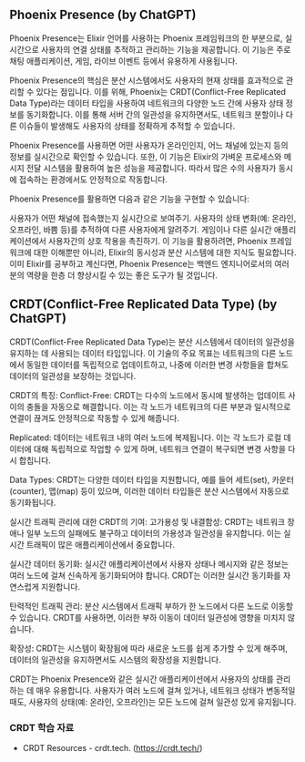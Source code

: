 ## Phoenix Presence (by ChatGPT)

Phoenix Presence는 Elixir 언어를 사용하는 Phoenix 프레임워크의 한 부분으로, 실시간으로 사용자의 연결 상태를 추적하고 관리하는 기능을 제공합니다. 이 기능은 주로 채팅 애플리케이션, 게임, 라이브 이벤트 등에서 유용하게 사용됩니다.

Phoenix Presence의 핵심은 분산 시스템에서도 사용자의 현재 상태를 효과적으로 관리할 수 있다는 점입니다. 이를 위해, Phoenix는 CRDT(Conflict-Free Replicated Data Type)라는 데이터 타입을 사용하여 네트워크의 다양한 노드 간에 사용자 상태 정보를 동기화합니다. 이를 통해 서버 간의 일관성을 유지하면서도, 네트워크 분할이나 다른 이슈들이 발생해도 사용자의 상태를 정확하게 추적할 수 있습니다.

Phoenix Presence를 사용하면 어떤 사용자가 온라인인지, 어느 채널에 있는지 등의 정보를 실시간으로 확인할 수 있습니다. 또한, 이 기능은 Elixir의 가벼운 프로세스와 메시지 전달 시스템을 활용하여 높은 성능을 제공합니다. 따라서 많은 수의 사용자가 동시에 접속하는 환경에서도 안정적으로 작동합니다.

Phoenix Presence를 활용하면 다음과 같은 기능을 구현할 수 있습니다:

사용자가 어떤 채널에 접속했는지 실시간으로 보여주기.
사용자의 상태 변화(예: 온라인, 오프라인, 바쁨 등)를 추적하여 다른 사용자에게 알려주기.
게임이나 다른 실시간 애플리케이션에서 사용자간의 상호 작용을 촉진하기.
이 기능을 활용하려면, Phoenix 프레임워크에 대한 이해뿐만 아니라, Elixir의 동시성과 분산 시스템에 대한 지식도 필요합니다. 이미 Elixir를 공부하고 계신다면, Phoenix Presence는 백엔드 엔지니어로서의 여러분의 역량을 한층 더 향상시킬 수 있는 좋은 도구가 될 것입니다.

## CRDT(Conflict-Free Replicated Data Type) (by ChatGPT)
CRDT(Conflict-Free Replicated Data Type)는 분산 시스템에서 데이터의 일관성을 유지하는 데 사용되는 데이터 타입입니다. 이 기술의 주요 목표는 네트워크의 다른 노드에서 동일한 데이터를 독립적으로 업데이트하고, 나중에 이러한 변경 사항들을 합쳐도 데이터의 일관성을 보장하는 것입니다.

CRDT의 특징:
Conflict-Free: CRDT는 다수의 노드에서 동시에 발생하는 업데이트 사이의 충돌을 자동으로 해결합니다. 이는 각 노드가 네트워크의 다른 부분과 일시적으로 연결이 끊겨도 안정적으로 작동할 수 있게 해줍니다.

Replicated: 데이터는 네트워크 내의 여러 노드에 복제됩니다. 이는 각 노드가 로컬 데이터에 대해 독립적으로 작업할 수 있게 하며, 네트워크 연결이 복구되면 변경 사항을 다시 합칩니다.

Data Types: CRDT는 다양한 데이터 타입을 지원합니다, 예를 들어 세트(set), 카운터(counter), 맵(map) 등이 있으며, 이러한 데이터 타입들은 분산 시스템에서 자동으로 동기화됩니다.

실시간 트래픽 관리에 대한 CRDT의 기여:
고가용성 및 내결함성: CRDT는 네트워크 장애나 일부 노드의 실패에도 불구하고 데이터의 가용성과 일관성을 유지합니다. 이는 실시간 트래픽이 많은 애플리케이션에서 중요합니다.

실시간 데이터 동기화: 실시간 애플리케이션에서 사용자 상태나 메시지와 같은 정보는 여러 노드에 걸쳐 신속하게 동기화되어야 합니다. CRDT는 이러한 실시간 동기화를 자연스럽게 지원합니다.

탄력적인 트래픽 관리: 분산 시스템에서 트래픽 부하가 한 노드에서 다른 노드로 이동할 수 있습니다. CRDT를 사용하면, 이러한 부하 이동이 데이터 일관성에 영향을 미치지 않습니다.

확장성: CRDT는 시스템이 확장됨에 따라 새로운 노드를 쉽게 추가할 수 있게 해주며, 데이터의 일관성을 유지하면서도 시스템의 확장성을 지원합니다.

CRDT는 Phoenix Presence와 같은 실시간 애플리케이션에서 사용자의 상태를 관리하는 데 매우 유용합니다. 사용자가 여러 노드에 걸쳐 있거나, 네트워크 상태가 변동적일 때도, 사용자의 상태(예: 온라인, 오프라인)는 모든 노드에 걸쳐 일관성 있게 유지됩니다.

### CRDT 학습 자료 
* CRDT Resources - crdt.tech. (https://crdt.tech/)
